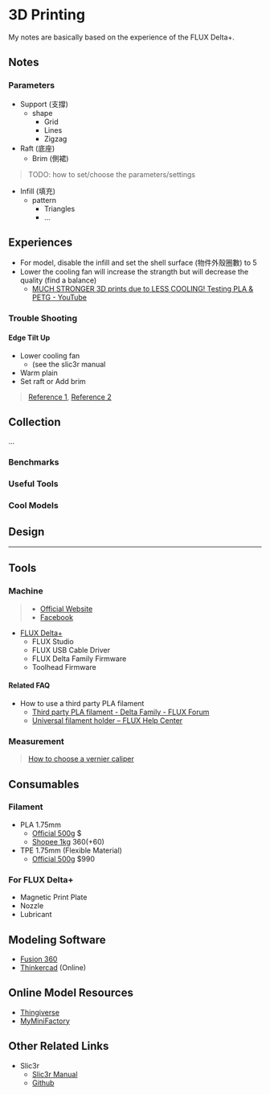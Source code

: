 # 3D Printing

My notes are basically based on the experience of the FLUX Delta+.

## Notes

### Parameters

* Support (支撐)
  * shape
    * Grid
    * Lines
    * Zigzag
* Raft (底座)
  * Brim (側裙)

> TODO: how to set/choose the parameters/settings

* Infill (填充)
  * pattern
    * Triangles
    * ...

## Experiences

* For model, disable the infill and set the shell surface (物件外殼圈數) to 5
* Lower the cooling fan will increase the strangth but will decrease the quality (find a balance)
  * [MUCH STRONGER 3D prints due to LESS COOLING! Testing PLA & PETG - YouTube](https://www.youtube.com/watch?v=Bl2ESvtBiLo)

### Trouble Shooting

#### Edge Tilt Up

* Lower cooling fan
  * (see the slic3r manual
* Warm plain
* Set raft or Add brim

> [Reference 1](https://www.kingssel.com/post/3de58897e58db0e5a682e4bd95e69c89e69588e8a7a3e6b1bae7bfb9e69bb2e5958fe9a18c), [Reference 2](https://diy3dprint.blogspot.com/2014/03/blog-post_7.html)

## Collection

...

### Benchmarks

### Useful Tools

### Cool Models

## Design

---

## Tools

### Machine

> * [Official Website](https://tw.flux3dp.com/)
> * [Facebook](https://www.facebook.com/flux3dp.tw/)

* [FLUX Delta+](https://tw.flux3dp.com/delta-plus/)
  * FLUX Studio
  * FLUX USB Cable Driver
  * FLUX Delta Family Firmware
  * Toolhead Firmware

#### Related FAQ

* How to use a third party PLA filament
  * [Third party PLA filament - Delta Family - FLUX Forum](https://forum.flux3dp.com/t/third-party-pla-filament/796)
  * [Universal filament holder – FLUX Help Center](https://support.flux3dp.com/hc/en-us/articles/217242258?page=1#comment_360000168915)

### Measurement

> [How to choose a vernier caliper](https://www.minwt.com/life/21785.html)

## Consumables

### Filament

* PLA 1.75mm
  * [Official 500g](https://tw.flux3dp.com/product/flux-pla-version2/) $
  * [Shopee 1kg](https://shopee.tw/3D%E5%88%97%E5%8D%B0%E8%80%97%E6%9D%90-PLA-32%E8%89%B2-%E5%8F%AF%E9%96%8B%E6%94%B6%E6%93%9A-1.75mm-1KG(%E7%B4%94%E6%96%99%E9%87%8D)-i.7204576.847994536) $360 (+$60)
* TPE 1.75mm (Flexible Material)
  * [Official 500g](https://tw.flux3dp.com/product/flux-tpe-%e7%b7%9a%e6%96%99-500g/) $990

### For FLUX Delta+

* Magnetic Print Plate
* Nozzle
* Lubricant

## Modeling Software

* [Fusion 360](https://www.autodesk.com/products/fusion-360/students-teachers-educators)
* [Thinkercad](https://www.tinkercad.com/) (Online)

## Online Model Resources

* [Thingiverse](https://www.thingiverse.com/)
* [MyMiniFactory](https://www.myminifactory.com/)

## Other Related Links

* Slic3r
  * [Slic3r Manual](https://manual.slic3r.org/)
  * [Github](https://github.com/slic3r/Slic3r)
